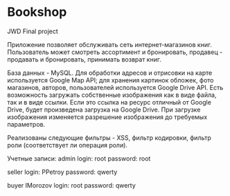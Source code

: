 # Bookshop
JWD Final project 

Приложение позволяет обслуживать сеть интернет-магазинов книг. Пользователь может смотреть ассортимент и бронировать, продавец - продавать и бронировать, принимать возврат книг. 

База данных - MySQL. 
Для обработки адресов и отрисовки на карте используется Google Map API; для хранения картинок обложек, фото магазинов, авторов, пользователей используется Google Drive API. Есть возможность  загружать собственные  изображения как в виде файла, так и в виде ссылки. Если это ссылка на ресурс отличный от Google Drive, будет произведена загрузка на Google Drive. При загрузке изображения изменяется разрешение изображения до требуемых параметров.

Реализованы следующие фильтры - XSS, фильтр кодировки, фильтр роли (соответствует ли операция роли).

Учетные записи: 
admin
login: root
password: root

seller
login: PPetroy
password: qwerty

buyer IMorozov
login: root
password: qwerty